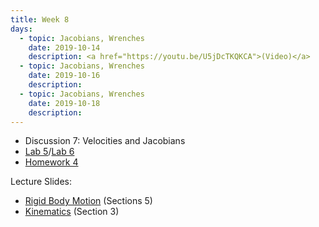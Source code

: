```yaml
---
title: Week 8
days:
  - topic: Jacobians, Wrenches
    date: 2019-10-14
    description: <a href="https://youtu.be/U5jDcTKQKCA">(Video)</a>
  - topic: Jacobians, Wrenches
    date: 2019-10-16
    description: 
  - topic: Jacobians, Wrenches
    date: 2019-10-18
    description: 
---
```


- Discussion 7: Velocities and Jacobians
- [Lab 5](../assets/labs/lab5.zip)/[Lab 6](../assets/labs/lab6.zip)
- [Homework 4](../assets/hw/HW4-fall2019.pdf)

Lecture Slides:
- [Rigid Body Motion](../assets/lectures/refs/RigidMotions_MLS_Chap2.pdf) (Sections 5)
- [Kinematics](../assets/lectures/refs/Kinematics_MLS_Chap3.pdf) (Section 3)
